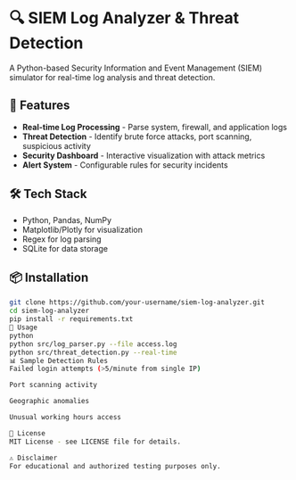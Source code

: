 # 🔍 SIEM Log Analyzer & Threat Detection

A Python-based Security Information and Event Management (SIEM) simulator for real-time log analysis and threat detection.

## 🚀 Features
- **Real-time Log Processing** - Parse system, firewall, and application logs
- **Threat Detection** - Identify brute force attacks, port scanning, suspicious activity
- **Security Dashboard** - Interactive visualization with attack metrics
- **Alert System** - Configurable rules for security incidents

## 🛠️ Tech Stack
- Python, Pandas, NumPy
- Matplotlib/Plotly for visualization
- Regex for log parsing
- SQLite for data storage

## 📦 Installation
```bash
git clone https://github.com/your-username/siem-log-analyzer.git
cd siem-log-analyzer
pip install -r requirements.txt
🎯 Usage
python
python src/log_parser.py --file access.log
python src/threat_detection.py --real-time
📊 Sample Detection Rules
Failed login attempts (>5/minute from single IP)

Port scanning activity

Geographic anomalies

Unusual working hours access

📄 License
MIT License - see LICENSE file for details.

⚠️ Disclaimer
For educational and authorized testing purposes only.
